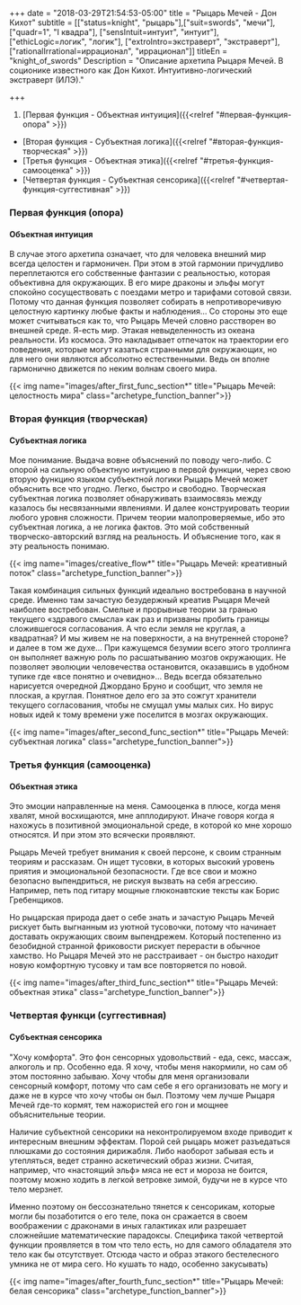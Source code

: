 +++
date = "2018-03-29T21:54:53-05:00"
title = "Рыцарь Мечей - Дон Кихот"
subtitle = [["status=knight", "рыцарь"],["suit=swords", "мечи"],["quadr=1", "I квадра"], ["sensIntuit=интуит", "интуит"], ["ethicLogic=логик", "логик"], ["extroIntro=экстраверт", "экстраверт"], ["rationalIrrational=иррационал", "иррационал"]]
titleEn = "knight_of_swords"
Description = "Описание архетипа Рыцаря Мечей. В соционике известного как Дон Кихот. Интуитивно-логический экстраверт (ИЛЭ)."

+++

1. [Первая функция - Объектная интуиция]({{<relref "#первая-функция-опора" >}})
+ [Вторая функция - Cубъектная логика]({{<relref "#вторая-функция-творческая" >}})
+ [Третья функция - Объектная этика]({{<relref "#третья-функция-самооценка" >}})
+ [Четвертая функция - Субъектная сенсорика]({{<relref "#четвертая-функция-суггестивная" >}})

### Первая функция (опора)  
#### Объектная интуиция 
В случае этого архетипа означает, что для человека внешний мир всегда целостен и гармоничен. 
При этом в этой гармонии причудливо переплетаются его собственные фантазии с реальностью, которая объективна для окружающих. 
В его мире драконы и эльфы могут спокойно сосуществовать с поездами метро и тарифами сотовой связи. 
Потому что данная функция позволяет собирать в непротиворечивую целостную картинку любые факты и наблюдения… 
Со стороны это еще может считываться как то, что Рыцарь Мечей словно расстворен во внешней среде. Я-есть мир. 
Этакая невыделенность из океана реальности. Из космоса. Это накладывает отпечаток на траектории его поведения, которые могут 
казаться странными для окружающих, но для него они являются абсолютно естественными. 
Ведь он вполне гармонично движется по неким волнам своего мира.

{{< img name="images/after_first_func_section*" title="Рыцарь Мечей: целостность мира" class="archetype_function_banner">}}

### Вторая функция (творческая) 
#### Cубъектная логика
Мое понимание. Выдача вовне объяснений по поводу чего-либо. С опорой на сильную объектную интуицию в первой функции, через свою вторую функцию языком субъектной
логики Рыцарь Мечей может объяснить все что угодно. Легко, быстро и свободно. Творческая субъектная логика позволяет обнаруживать 
взаимосвязь между казалось бы несвязанными явлениями. И далее конструировать теории любого уровня сложности. 
Причем теории малопроверяемые, ибо это субъектная логика, а не логика фактов. Это мой собственный творческо-авторский взгляд 
на реальность. И объяснение того, как я эту реальность понимаю. 

{{< img name="images/creative_flow*" title="Рыцарь Мечей: креативный поток" class="archetype_function_banner">}}

Такая комбинация сильных функций идеально востребована в научной среде. Именно там зачастую безудержный креатив Рыцаря Мечей 
наиболее востребован. Смелые и прорывные теории за гранью текущего «здравого смысла» как раз и призваны пробить 
границы сложившегося согласования. А что если земля не круглая, а квадратная? И мы живем не на поверхности, а на внутренней стороне? 
и далее в том же духе… При кажущемся безумии всего этого троллинга он выполняет важную роль по расшатыванию мозгов окружающих. 
Не позволяет эволюции человечества остановится, оказавшись в удобном тупике где «все понятно и очевидно»… 
Ведь всегда обязательно нарисуется очередной Джордано Бруно и сообщит, что земля не плоская, а круглая. 
Понятное дело его за это сожгут хранители текущего согласования, чтобы не смущал умы малых сих. 
Но вирус новых идей к тому времени уже поселится в мозгах окружающих.

{{< img name="images/after_second_func_section*" title="Рыцарь Мечей: субъектная логика" class="archetype_function_banner">}}

### Третья функция (самооценка) 
#### Объектная этика
Это эмоции направленные на меня. Самооценка в плюсе, когда меня хвалят, мной восхищаются, мне апплодируют. 
Иначе говоря когда я нахожусь в позитивной эмоциональной среде, в которой ко мне хорошо относятся. И при этом это всячески проявляют. 

Рыцарь Мечей требует внимания к своей персоне, к своим странным теориям и рассказам. 
Он ищет тусовки, в которых высокий уровень приятия и эмоциональной безопасности. 
Где все свои и можно безопасно выпендриться, не рискуя вызвать на себя агрессию. 
Например, петь под гитару мощные глюконавтские тексты как Борис Гребенщиков.

Но рыцарская природа дает о себе знать и зачастую Рыцарь Мечей рискует быть выгнанным из уютной тусовочки, потому что начинает 
доставать окружающих своим выпендрежем. Который постепенно из безобидной странной фриковости рискует перерасти в обычное хамство. 
Но Рыцаря Мечей это не расстраивает - он быстро находит новую комфортную тусовку и там все повторяется по новой.

{{< img name="images/after_third_func_section*" title="Рыцарь Мечей: объектная этика" class="archetype_function_banner">}}

### Четвертая функци (суггестивная)
#### Субъектная сенсорика
"Хочу комфорта". Это фон сенсорных удовольствий - еда, секс, массаж, алкоголь и пр. Особенно еда. Я хочу, чтобы меня накормили, 
но сам об этом постоянно забываю. Хочу чтобы для меня организовали сенсорный комфорт, 
потому что сам себе я его организовать не могу и даже не в курсе что хочу чтобы он был. 
Поэтому чем лучше Рыцаря Мечей где-то кормят, тем нажористей его гон и мощнее объяснительные теории. 

Наличие субъектной сенсорики на неконтролируемом входе приводит к интересным внешним эффектам. 
Порой сей рыцарь может разъедаться плюшками до состояния дирижабля. Либо наоборот забывая есть и утепляться, 
ведет странно аскетический образ жизни. Считая, например, что «настоящий эльф» мяса не ест и мороза не боится, 
поэтому можно ходить в легкой ветровке зимой, будучи не в курсе что тело мерзнет. 

Именно поэтому он бессознательно тянется к сенсорикам, которые могли бы позаботится о его теле, пока он сражается в своем воображении 
с драконами в иных галактиках или разрешает сложнейшие математические парадоксы.
Специфика такой четвертой функции проявляется в том что тело есть, но для самого обладателя это тело как бы отсутствует. 
Отсюда часто и образ этакого бестелесного умника не от мира сего. Но кушать то надо, особенно закусывать)

{{< img name="images/after_fourth_func_section*" title="Рыцарь Мечей: белая сенсорика" class="archetype_function_banner">}}
